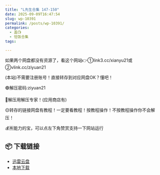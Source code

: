 ```yaml
---
title: "L先生合集 147-150"
date: 2025-09-09T16:47:54
slug: wp-10391
permalink: /posts/wp-10391/
categories:
  - 盖📺
  - 恰饭合集
tags:

---
```


如果两个网盘都没有资源了，看这个网站👉①link3.cc/xianyu21或②vlink.cc/ziyuan21

(本站)不需要注册账号！直接转存到对应网盘OK？懂吧！

🟢解压密码:ziyuan21

🔵解压用解压专家！(应用商店有)

🟡转存的链接网盘有教程！一定要看教程！按教程操作！不按教程操作你不会解压！

💰🈶能力的宝，可以点左下角赞赏支持一下网站运行

## 📦 下载链接
- [迅雷云盘](https://blziyuan21.com/pay-download/10391?key=1d3770211d&down_id=0)
- [本地下载](https://blziyuan21.com/pay-download/10391?key=1d3770211d&down_id=1)

